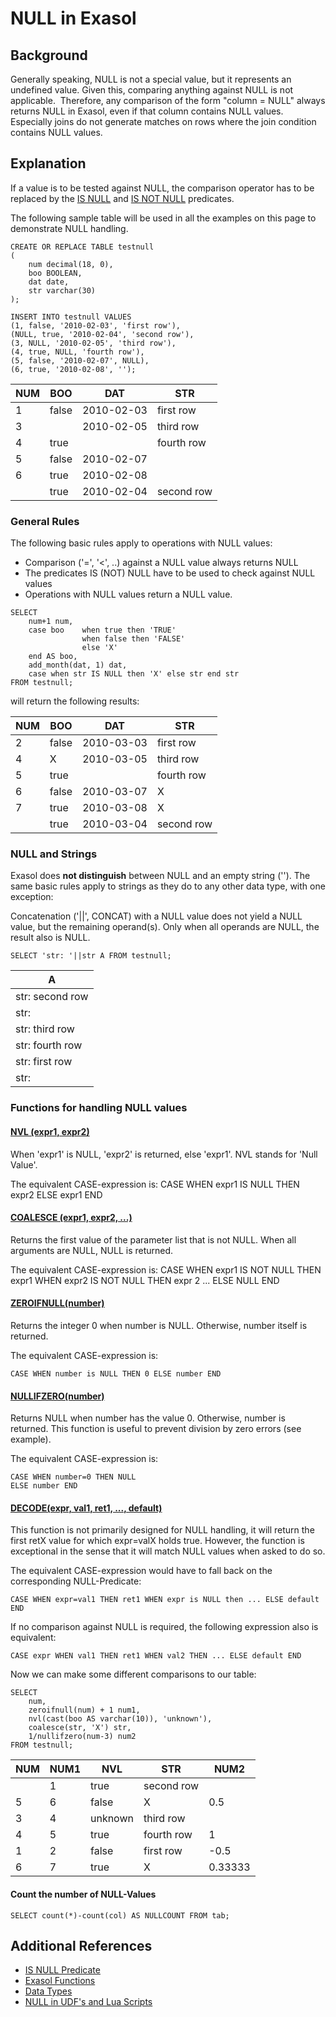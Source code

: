 # NULL in Exasol 
## Background

Generally speaking, NULL is not a special value, but it represents an undefined value. Given this, comparing anything against NULL is not applicable.  Therefore, any comparison of the form "column = NULL" always returns NULL in Exasol, even if that column contains NULL values. Especially joins do not generate matches on rows where the join condition contains NULL values.

## Explanation

If a value is to be tested against NULL, the comparison operator has to be replaced by the [IS NULL](https://docs.exasol.com/sql_references/predicates/is_not_null.htm) and [IS NOT NULL](https://docs.exasol.com/sql_references/predicates/is_not_null.htm) predicates.

The following sample table will be used in all the examples on this page to demonstrate NULL handling.


```markup
CREATE OR REPLACE TABLE testnull
(
    num decimal(18, 0),
    boo BOOLEAN,
    dat date,
    str varchar(30)
);
 
INSERT INTO testnull VALUES
(1, false, '2010-02-03', 'first row'),
(NULL, true, '2010-02-04', 'second row'),
(3, NULL, '2010-02-05', 'third row'),
(4, true, NULL, 'fourth row'),
(5, false, '2010-02-07', NULL),
(6, true, '2010-02-08', '');
```

|NUM   |BOO   |DAT   |STR   |
|---|---|---|---|
|1   |false   |2010-02-03   |first row   |
|3   |   |2010-02-05   |third row   |
|4   |true   |   |fourth row   |
|5   |false  |2010-02-07   |   |
|6   |true   |2010-02-08   |   |
|   |true   |2010-02-04   |second row   |

### General Rules

The following basic rules apply to operations with NULL values:

* Comparison ('=', '<', ..) against a NULL value always returns NULL
* The predicates IS (NOT) NULL have to be used to check against NULL values
* Operations with NULL values return a NULL value.


```markup
SELECT
    num+1 num,
    case boo    when true then 'TRUE'
                when false then 'FALSE'
                else 'X'
    end AS boo,
    add_month(dat, 1) dat,
    case when str IS NULL then 'X' else str end str
FROM testnull;
```
will return the following results:

|NUM   |BOO   |DAT   |STR   |
|---|---|---|---|
|2   |false   |2010-03-03   |first row   |
|4   |X   |2010-03-05      |third row   |
|5   |true   |   |fourth row   |
|6   |false   |2010-03-07   |X   |
|7   |true |2010-03-08 |X |
|    |true |2010-03-04 |second row |

### NULL and Strings

Exasol does **not distinguish** between NULL and an empty string (''). The same basic rules apply to strings as they do to any other data type, with one exception:

Concatenation ('||', CONCAT) with a NULL value does not yield a NULL value, but the remaining operand(s). Only when all operands are NULL, the result also is NULL.


```"code-sql"
SELECT 'str: '||str A FROM testnull; 
```


| A |
| --- |
| str: second row |
| str: |
| str: third row |
| str: fourth row |
| str: first row |
| str: |

### Functions for handling NULL values

#### [NVL (expr1, expr2)](https://docs.exasol.com/sql_references/functions/alphabeticallistfunctions/nvl.htm)

When 'expr1' is NULL, 'expr2' is returned, else 'expr1'. NVL stands for 'Null Value'.

The equivalent CASE-expression is: CASE WHEN expr1 IS NULL THEN expr2 ELSE expr1 END

#### [COALESCE (expr1, expr2, ...)](https://docs.exasol.com/sql_references/functions/alphabeticallistfunctions/coalesce.htm)

Returns the first value of the parameter list that is not NULL. When all arguments are NULL, NULL is returned.

The equivalent CASE-expression is: CASE WHEN expr1 IS NOT NULL THEN expr1 WHEN expr2 IS NOT NULL THEN expr 2 ... ELSE NULL END

#### [ZEROIFNULL(number)](https://docs.exasol.com/sql_references/functions/alphabeticallistfunctions/zeroifnull.htm)

Returns the integer 0 when number is NULL. Otherwise, number itself is returned.

The equivalent CASE-expression is:


```markup
CASE WHEN number is NULL THEN 0 ELSE number END
```
#### [NULLIFZERO(number)](https://docs.exasol.com/sql_references/functions/alphabeticallistfunctions/nullifzero.htm)

Returns NULL when number has the value 0. Otherwise, number is returned. This function is useful to prevent division by zero errors (see example).

The equivalent CASE-expression is:


```markup
CASE WHEN number=0 THEN NULL 
ELSE number END
```
#### [DECODE(expr, val1, ret1, ..., default)](https://docs.exasol.com/sql_references/functions/alphabeticallistfunctions/decode.htm)

This function is not primarily designed for NULL handling, it will return the first retX value for which expr=valX holds true. However, the function is exceptional in the sense that it will match NULL values when asked to do so.

The equivalent CASE-expression would have to fall back on the corresponding NULL-Predicate:


```markup
CASE WHEN expr=val1 THEN ret1 WHEN expr is NULL then ... ELSE default END
```
If no comparison against NULL is required, the following expression also is equivalent:


```markup
CASE expr WHEN val1 THEN ret1 WHEN val2 THEN ... ELSE default END
```
Now we can make some different comparisons to our table:


```markup
SELECT
    num,
    zeroifnull(num) + 1 num1,
    nvl(cast(boo AS varchar(10)), 'unknown'),
    coalesce(str, 'X') str,
    1/nullifzero(num-3) num2
FROM testnull;
```

| NUM | NUM1 | NVL | STR | NUM2 |
|---|---|---|---|---|
|   |1   |true   |second row   |   |
|5   |6   |false   |X   |0.5   |
|3   |4   |unknown   |third row   |   |
|4   |5   |true   |fourth row   |1   |
|1   |2   |false   |first row   |-0.5   |
|6  |7   |true   |X   |0.33333   |

#### Count the number of NULL-Values


```"code-sql"
SELECT count(*)-count(col) AS NULLCOUNT FROM tab;
```
## Additional References

* [IS NULL Predicate](https://docs.exasol.com/sql_references/predicates/is_not_null.htm)
* [Exasol Functions](https://docs.exasol.com/sql_references/functions/all_functions.htm)
* [Data Types](https://docs.exasol.com/sql_references/data_types/datatypesoverview.htm)
* [NULL in UDF's and Lua Scripts](https://community.exasol.com/t5/Database-Features/NULL-in-UDFs-and-Lua-Scripts/ta-p/364)
